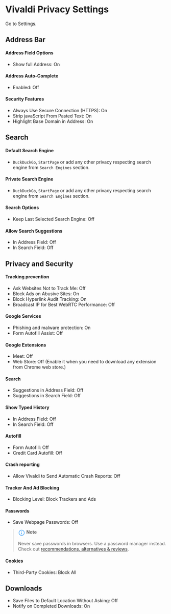# Vivaldi Privacy Settings

Go to Settings.



## Address Bar

#### Address Field Options
- Show full Address: On

#### Address Auto-Complete
- Enabled: Off

#### Security Features
- Always Use Secure Connection (HTTPS): On
- Strip javaScript From Pasted Text: On
- Highlight Base Domain in Address: On



## Search

#### Default Search Engine
- `DuckDuckGo`, `StartPage` or add any other privacy respecting search engine from `Search Engines` section.

#### Private Search Engine
- `DuckDuckGo`, `StartPage` or add any other privacy respecting search engine from `Search Engines` section.

#### Search Options
- Keep Last Selected Search Engine: Off

#### Allow Search Suggestions
- In Address Field: Off
- In Search Field: Off



## Privacy and Security

#### Tracking prevention
- Ask Websites Not to Track Me: Off
- Block Ads on Abusive Sites: On
- Block Hyperlink Audit Tracking: On
- Broadcast IP for Best WebRTC Performance: Off

#### Google Services
- Phishing and malware protection: On
- Form Autofill Assist: Off

#### Google Extensions
- Meet: Off
- Web Store: Off (Enable it when you need to download any extension from Chrome web store.)

#### Search
- Suggestions in Address Field: Off
- Suggestions in Search Field: Off

#### Show Typed History
- In Address Field: Off
- In Search Field: Off

#### Autofill
- Form Autofill: Off
- Credit Card Autofill: Off

#### Crash reporting
- Allow Vivaldi to Send Automatic Crash Reports: Off

#### Tracker And Ad Blocking
- Blocking Level: Block Trackers and Ads

#### Passwords
- Save Webpage Passwords: Off

> <img src="../icons/ic_note.svg" width="22" align="top"> **Note**
>
> Never save passwords in browsers. Use a password manager instead. Check out [recommendations, alternatives & reviews](https://github.com/StellarSand/privacy-settings#recommendations-alternatives--reviews).

#### Cookies
- Third-Party Cookies: Block All



## Downloads
- Save Files to Default Location Without Asking: Off
- Notify on Completed Downloads: On
